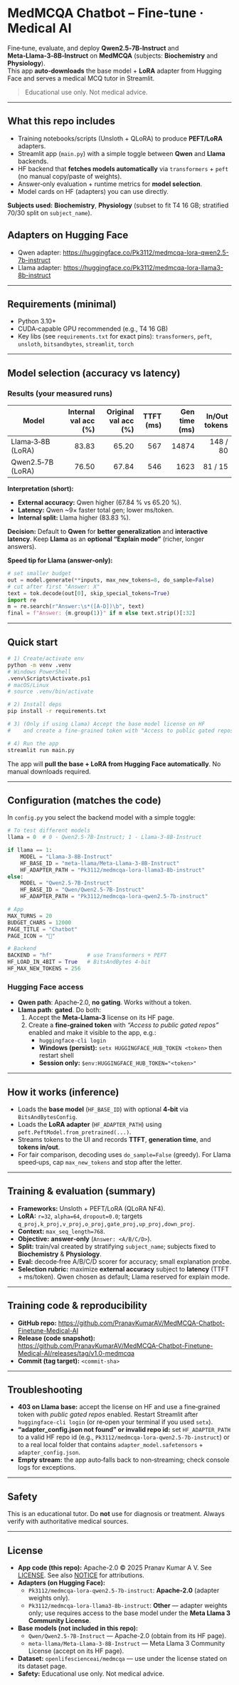 # MedMCQA Chatbot – Fine‑tune · Medical AI

Fine‑tune, evaluate, and deploy **Qwen2.5‑7B‑Instruct** and **Meta‑Llama‑3‑8B‑Instruct** on **MedMCQA** (subjects: **Biochemistry** and **Physiology**).  
This app **auto‑downloads** the base model + **LoRA** adapter from Hugging Face and serves a medical MCQ tutor in Streamlit.  
> Educational use only. Not medical advice.

---

## What this repo includes
- Training notebooks/scripts (Unsloth + QLoRA) to produce **PEFT/LoRA** adapters.
- Streamlit app (`main.py`) with a simple toggle between **Qwen** and **Llama** backends.
- HF backend that **fetches models automatically** via `transformers` + `peft` (no manual copy/paste of weights).
- Answer‑only evaluation + runtime metrics for **model selection**.
- Model cards on HF (adapters) you can use directly.

**Subjects used:** **Biochemistry**, **Physiology** (subset to fit T4 16 GB; stratified 70/30 split on `subject_name`).

## Adapters on Hugging Face
- Qwen adapter: https://huggingface.co/Pk3112/medmcqa-lora-qwen2.5-7b-instruct
- Llama adapter: https://huggingface.co/Pk3112/medmcqa-lora-llama3-8b-instruct

---

## Requirements (minimal)
- Python 3.10+
- CUDA‑capable GPU recommended (e.g., T4 16 GB)
- Key libs (see `requirements.txt` for exact pins): `transformers`, `peft`, `unsloth`, `bitsandbytes`, `streamlit`, `torch`

---

## Model selection (accuracy vs latency)

### Results (your measured runs)
| Model | Internal val acc (%) | Original val acc (%) | TTFT (ms) | Gen time (ms) | In/Out tokens |
|---|---:|---:|---:|---:|---:|
| Llama‑3‑8B (LoRA) | 83.83 | 65.20 | 567 | 14874 | 148 / 80 |
| Qwen2.5‑7B (LoRA) | 76.50 | 67.84 | 546 | 1623  | 81 / 15 |

**Interpretation (short):**
- **External accuracy:** Qwen higher (67.84 % vs 65.20 %).  
- **Latency:** Qwen ~9× faster total gen; lower ms/token.  
- **Internal split:** Llama higher (83.83 %).

**Decision:** Default to **Qwen** for **better generalization** and **interactive latency**. Keep **Llama** as an **optional “Explain mode”** (richer, longer answers).

**Speed tip for Llama (answer‑only):**
```python
# set smaller budget
out = model.generate(**inputs, max_new_tokens=8, do_sample=False)
# cut after first "Answer: X"
text = tok.decode(out[0], skip_special_tokens=True)
import re
m = re.search(r"Answer:\s*([A-D])\b", text)
final = f"Answer: {m.group(1)}" if m else text.strip()[:32]
```

---

## Quick start

```bash
# 1) Create/activate env
python -m venv .venv
# Windows PowerShell
.venv\Scripts\Activate.ps1
# macOS/Linux
# source .venv/bin/activate

# 2) Install deps
pip install -r requirements.txt

# 3) (Only if using Llama) Accept the base model license on HF
#    and create a fine‑grained token with "Access to public gated repos".

# 4) Run the app
streamlit run main.py
```

The app will **pull the base + LoRA from Hugging Face automatically**. No manual downloads required.

---

## Configuration (matches the code)

In `config.py` you select the backend model with a simple toggle:

```python
# To test different models
llama = 0  # 0 - Qwen2.5-7B-Instruct; 1 - Llama-3-8B-Instruct

if llama == 1:
    MODEL = "Llama-3-8B-Instruct"
    HF_BASE_ID = "meta-llama/Meta-Llama-3-8B-Instruct"
    HF_ADAPTER_PATH = "Pk3112/medmcqa-lora-llama3-8b-instruct"
else:
    MODEL = "Qwen2.5-7B-Instruct"
    HF_BASE_ID = "Qwen/Qwen2.5-7B-Instruct"
    HF_ADAPTER_PATH = "Pk3112/medmcqa-lora-qwen2.5-7b-instruct"

# App
MAX_TURNS = 20
BUDGET_CHARS = 12000
PAGE_TITLE = "Chatbot"
PAGE_ICON = "💬"

# Backend
BACKEND = "hf"           # use Transformers + PEFT
HF_LOAD_IN_4BIT = True   # BitsAndBytes 4‑bit
HF_MAX_NEW_TOKENS = 256
```

### Hugging Face access
- **Qwen path**: Apache‑2.0, **no gating**. Works without a token.  
- **Llama path**: **gated**. Do both:
  1) Accept the **Meta‑Llama‑3** license on its HF page.  
  2) Create a **fine‑grained token** with *“Access to public gated repos”* enabled and make it visible to the app, e.g.:
     - `huggingface-cli login`  
     - **Windows (persist):** `setx HUGGINGFACE_HUB_TOKEN <token>` then restart shell  
     - **Session only:** `$env:HUGGINGFACE_HUB_TOKEN="<token>"`

---

## How it works (inference)

- Loads the **base model** (`HF_BASE_ID`) with optional **4‑bit** via `BitsAndBytesConfig`.
- Loads the **LoRA adapter** (`HF_ADAPTER_PATH`) using `peft.PeftModel.from_pretrained(...)`.
- Streams tokens to the UI and records **TTFT**, **generation time**, and **tokens in/out**.
- For fair comparison, decoding uses `do_sample=False` (greedy). For Llama speed‑ups, cap `max_new_tokens` and stop after the letter.

---

## Training & evaluation (summary)

- **Frameworks:** Unsloth + PEFT/LoRA (QLoRA NF4).  
- **LoRA:** `r=32`, `alpha=64`, `dropout=0.0`; targets `q_proj,k_proj,v_proj,o_proj,gate_proj,up_proj,down_proj`.  
- **Context:** `max_seq_length=768`.  
- **Objective:** **answer‑only** (`Answer: <A/B/C/D>`).  
- **Split:** train/val created by stratifying `subject_name`; subjects fixed to **Biochemistry** & **Physiology**.  
- **Eval:** decode‑free A/B/C/D scorer for accuracy; small explanation probe.  
- **Selection rubric:** maximize **external accuracy** subject to **latency** (TTFT + ms/token). Qwen chosen as default; Llama reserved for explain mode.

---

## Training code & reproducibility
- **GitHub repo:** https://github.com/PranavKumarAV/MedMCQA-Chatbot-Finetune-Medical-AI
- **Release (code snapshot):** https://github.com/PranavKumarAV/MedMCQA-Chatbot-Finetune-Medical-AI/releases/tag/v1.0-medmcqa
- **Commit (tag target):** `<commit-sha>`

---

## Troubleshooting

- **403 on Llama base:** accept the license on HF and use a fine‑grained token with *public gated repos* enabled. Restart Streamlit after `huggingface-cli login` (or re‑open your terminal if you used `setx`).  
- **“adapter_config.json not found” or invalid repo id:** set `HF_ADAPTER_PATH` to a valid HF repo id (e.g., `Pk3112/medmcqa-lora-qwen2.5-7b-instruct`) or to a real local folder that contains `adapter_model.safetensors` + `adapter_config.json`.  
- **Empty stream:** the app auto‑falls back to non‑streaming; check console logs for exceptions.

---

## Safety

This is an educational tutor. Do **not** use for diagnosis or treatment. Always verify with authoritative medical sources.

---

## License

- **App code (this repo):** Apache-2.0 © 2025 Pranav Kumar A V. See [LICENSE](./LICENSE). See also [NOTICE](./NOTICE) for attributions.
- **Adapters (on Hugging Face):**
  - `Pk3112/medmcqa-lora-qwen2.5-7b-instruct`: **Apache-2.0** (adapter weights only).
  - `Pk3112/medmcqa-lora-llama3-8b-instruct`: **Other** — adapter weights only; use requires access to the base model under the **Meta Llama 3 Community License**.
- **Base models (not included in this repo):**
  - `Qwen/Qwen2.5-7B-Instruct` — Apache-2.0 (obtain from its HF page).
  - `meta-llama/Meta-Llama-3-8B-Instruct` — Meta Llama 3 Community License (accept on its HF page).
- **Dataset:** `openlifescienceai/medmcqa` — use under the license stated on its dataset page.
- **Safety:** Educational use only. Not medical advice.